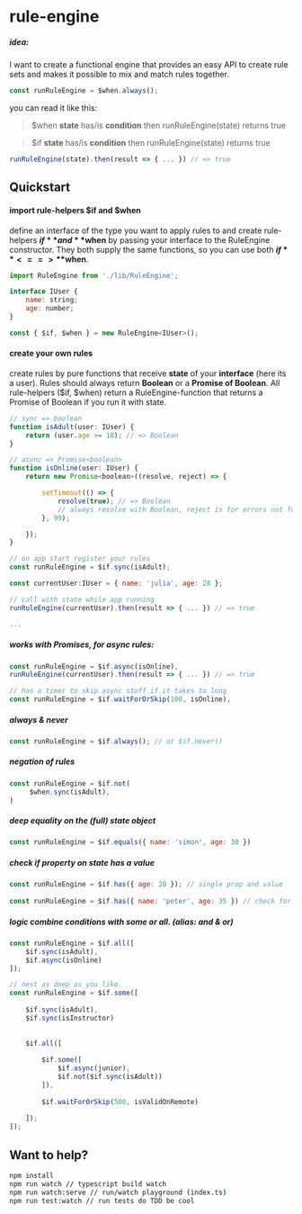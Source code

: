 # rule-engine

##### idea: 
I want to create a functional engine that provides an easy API to create rule sets and makes it possible to mix and match rules together.

```javascript
const runRuleEngine = $when.always();
```
you can read it like this: 

> $when **state** has/is **condition** then runRuleEngine(state) returns true


> $if **state** has/is **condition** then runRuleEngine(state) returns true

```javascript
runRuleEngine(state).then(result => { ... }) // => true
```



## Quickstart


#### import rule-helpers $if and $when
define an interface of the type you want to apply rules to and create rule-helpers **$if** and **$when** by passing your interface to the RuleEngine constructor. They both supply the same functions, so you can use both **$if** <==> **$when**.
```javascript
import RuleEngine from './lib/RuleEngine';

interface IUser {
    name: string;
    age: number;
}

const { $if, $when } = new RuleEngine<IUser>();

```
#### create your own rules 
create rules by pure functions that receive **state** of your **interface** (here its a user). 
Rules should always return **Boolean** or a **Promise of Boolean**. 
All rule-helpers ($if, $when) return a RuleEngine-function that returns a Promise of Boolean if you run it with state.
```javascript
// sync => boolean
function isAdult(user: IUser) {
    return (user.age >= 18); // => Boolean
}

// async => Promise<boolean> 
function isOnline(user: IUser) {
    return new Promise<boolean>((resolve, reject) => {

        setTimeout(() => {
            resolve(true); // => Boolean
            // always resolve with Boolean, reject is for errors not for values!
        }, 99);

    });
}

// on app start register your rules 
const runRuleEngine = $if.sync(isAdult);

const currentUser:IUser = { name: 'julia', age: 28 };

// call with state while app running
runRuleEngine(currentUser).then(result => { ... }) // => true

...

```
##### works with Promises, for **async** rules:
```javascript
const runRuleEngine = $if.async(isOnline), 
runRuleEngine(currentUser).then(result => { ... }) // => true

// has a timer to skip async stuff if it takes to long 
const runRuleEngine = $if.waitForOrSkip(100, isOnline), 
```
##### always & never
```javascript
const runRuleEngine = $if.always(); // or $if.never()
```
##### negation of rules
```javascript
const runRuleEngine = $if.not(
     $when.sync(isAdult),
)
```
##### deep equality on the (full) state object
```javascript
const runRuleEngine = $if.equals({ name: 'simon', age: 30 })
```
##### check if property on state has a value
```javascript
const runRuleEngine = $if.has({ age: 28 }); // single prop and value
        
const runRuleEngine = $if.has({ name: 'peter', age: 35 }) // check for multiple  

```
##### logic combine conditions with **some** or **all**. (alias: **and** & **or**)
```javascript
const runRuleEngine = $if.all([ 
    $if.sync(isAdult),
    $if.async(isOnline)
]);

// nest as deep as you like.
const runRuleEngine = $if.some([ 
    
    $if.sync(isAdult),
    $if.sync(isInstructor)
    
    
    $if.all([ 
    
        $if.some([
            $if.async(junior),
            $if.not($if.sync(isAdult))
        ]),
        
        $if.waitForOrSkip(500, isValidOnRemote)
        
    ]);
]);

```

## Want to help?
```sh
npm install
npm run watch // typescript build watch
npm run watch:serve // run/watch playground (index.ts)
npm run test:watch // run tests do TDD be cool 
```
